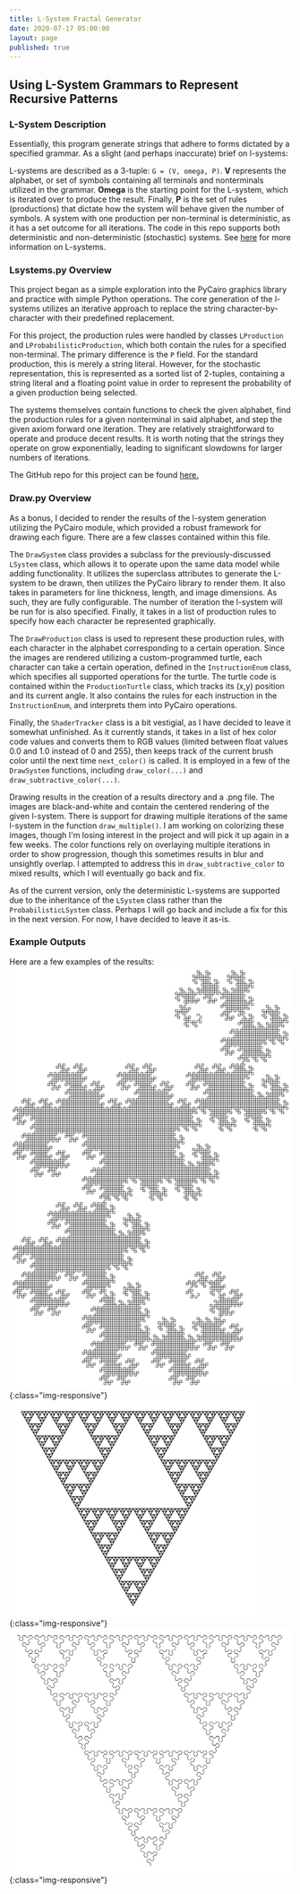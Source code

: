 ```yaml
---
title: L-System Fractal Generator
date: 2020-07-17 05:00:00
layout: page
published: true
---
```


## Using L-System Grammars to Represent Recursive Patterns
### L-System Description
Essentially, this program generate strings that adhere to forms dictated by a specified grammar. As a slight (and perhaps inaccurate) brief on l-systems: 

L-systems are described as a 3-tuple: ```G = (V, omega, P)```. **V** represents the alphabet, or set of symbols containing all terminals and nonterminals utilized in the grammar. **Omega** is the starting point for the L-system, which is iterated over to produce the result. Finally, **P** is the set of rules (productions) that dictate how the system will behave given the number of symbols. A system with one production per non-terminal is deterministic, as it has a set outcome for all iterations. The code in this repo supports both deterministic and non-deterministic (stochastic) systems. See [here](https://en.wikipedia.org/wiki/L-system) for more information on L-systems.

### Lsystems.py Overview
This project began as a simple exploration into the PyCairo graphics library and practice with simple Python operations. The core generation of the l-systems utilizes an iterative approach to replace the string character-by-character with their predefined replacement.

For this project, the production rules were handled by classes ```LProduction``` and ```LProbabilisticProduction```, which both contain the rules for a specified non-terminal. The primary difference is the ```P``` field. For the standard production, this is merely a string literal. However, for the stochastic representation, this is represented as a sorted list of 2-tuples, containing a string literal and a floating point value in order to represent the probability of a given production being selected.

The systems themselves contain functions to check the given alphabet, find the production rules for a given nonterminal in said alphabet, and step the given axiom forward one iteration. They are relatively straightforward to operate and produce decent results. It is worth noting that the strings they operate on grow exponentially, leading to significant slowdowns for larger numbers of iterations.

The GitHub repo for this project can be found [here.](https://github.com/jrichards15/lsystems-python)

### Draw.py Overview
As a bonus, I decided to render the results of the l-system generation utilizing the PyCairo module, which provided a robust framework for drawing each figure. There are a few classes contained within this file. 

The ```DrawSystem``` class provides a subclass for the previously-discussed ```LSystem``` class, which allows it to operate upon the same data model while adding functionality. It utilizes the superclass attributes to generate the L-system to be drawn, then utilizes the PyCairo library to render them. It also takes in parameters for line thickness, length, and image dimensions. As such, they are fully configurable. The number of iteration the l-system will be run for is also specified. Finally, it takes in a list of production rules to specify how each character be represented graphically.

The ```DrawProduction``` class is used to represent these production rules, with each character in the alphabet corresponding to a certain operation. Since the images are rendered utilizing a custom-programmed turtle, each character can take a certain operation, defined in the ```InstructionEnum``` class, which specifies all supported operations for the turtle. The turtle code is contained within the ```ProductionTurtle``` class, which tracks its (x,y) position and its current angle. It also contains the rules for each instruction in the ```InstructionEnum```, and interprets them into PyCairo operations. 

Finally, the ```ShaderTracker``` class is a bit vestigial, as I have decided to leave it somewhat unfinished. As it currently stands, it takes in a list of hex color code values and converts them to RGB values (limited between float values 0.0 and 1.0 instead of 0 and 255), then keeps track of the current brush color until the next time ```next_color()``` is called. It is employed in a few of the ```DrawSystem``` functions, including ```draw_color(...)``` and ```draw_subtractive_color(...)```.

Drawing results in the creation of a results directory and a .png file. The images are black-and-white and contain the centered rendering of the given l-system. There is support for drawing multiple iterations of the same l-system in the function ```draw_multiple()```. I am working on colorizing these images, though I'm losing interest in the project and will pick it up again in a few weeks. The color functions rely on overlaying multiple iterations in order to show progression, though this sometimes results in blur and unsightly overlap. I attempted to address this in ```draw_subtractive_color``` to mixed results, which I will eventually go back and fix.

As of the current version, only the deterministic L-systems are supported due to the inheritance of the ```LSystem``` class rather than the ```ProbabilisticLSystem``` class. Perhaps I will go back and include a fix for this in the next version. For now, I have decided to leave it as-is. 

### Example Outputs
Here are a few examples of the results:
![dragon-curve](/assets/img/dragoncurve.png){:class="img-responsive"}
![sierpinski-triangle](/assets/img/sierpinski.png){:class="img-responsive"}
![arrowhead-curve](/assets/img/arrowhead.png){:class="img-responsive"}
